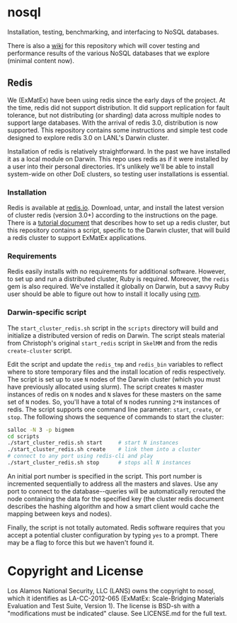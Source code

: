 # nosql
Installation, testing, benchmarking, and interfacing to NoSQL databases.

There is also a [wiki](../../wiki) for this repository which will cover testing
and performance results of the various NoSQL databases that we explore (minimal
content now).

## Redis
We (ExMatEx) have been using redis since the early days of the project. At the
time, redis did not support distribution. It did support replication for fault
tolerance, but not distributing (or sharding) data across multiple nodes to
support large databases. With the arrival of redis 3.0, distribution is now
supported. This repository contains some instructions and simple test code
designed to explore redis 3.0 on LANL's Darwin cluster.

Installation of redis is relatively straightforward. In the past we have
installed it as a local module on Darwin. This repo uses redis as if it were
installed by a user into their personal directories. It's unlikely we'll be
able to install system-wide on other DoE clusters, so testing user
installations is essential.

### Installation
Redis is available at [redis.io](http://redis.io/download). Download, untar,
and install the latest version of cluster redis (version 3.0+) according to the
instructions on the page. There is a
[tutorial document](http://redis.io/topics/cluster-tutorial) that describes how
to set up a redis cluster, but this repository contains a script, specific to
the Darwin cluster, that will build a redis cluster to support ExMatEx
applications.

### Requirements
Redis easily installs with no requirements for additional software. However, to
set up and run a distributed cluster, Ruby is required. Moreover, the `redis`
gem is also required. We've installed it globally on Darwin, but a savvy
Ruby user should be able to figure out how to install it locally using
[rvm](https://rvm.io/).

### Darwin-specific script
The `start_cluster_redis.sh` script in the `scripts` directory will build and
initialize a distributed version of redis on Darwin. The script steals material
from Christoph's original `start_redis` script in `SkelMM` and from the redis
`create-cluster` script.

Edit the script and update the `redis_tmp` and `redis_bin` variables to reflect
where to store temporary files and the install location of redis
respectively. The script is set up to use `N` nodes of the Darwin cluster
(which you must have previously allocated using slurm). The script creates `N`
master instances of redis on `N` nodes and `N` slaves for these masters on the
same set of `N` nodes. So, you'll have a total of `N` nodes running `2*N`
instances of redis. The script supports one command line parameter: `start`,
`create`, or `stop`. The following shows the sequence of commands to start the
cluster:

```bash
salloc -N 3 -p bigmem
cd scripts
./start_cluster_redis.sh start     # start N instances
./start_cluster_redis.sh create    # link them into a cluster
# connect to any port using redis-cli and play
./start_cluster_redis.sh stop      # stops all N instances
```

An initial port number is specified in the script. This port number is
incremented sequentially to address all the masters and slaves. Use any port to
connect to the database--queries will be automatically rerouted the node
containing the data for the specified key (the cluster redis document describes
the hashing algorithm and how a smart client would cache the mapping between
keys and nodes).

Finally, the script is not totally automated. Redis software requires that you
accept a potential cluster configuration by typing `yes` to a prompt. There may
be a flag to force this but we haven't found it.


# Copyright and License

Los Alamos National Security, LLC (LANS) owns the copyright to nosql, which
it identifies as LA-CC-2012-065 (ExMatEx: Scale-Bridging Materials Evaluation
and Test Suite, Version 1). The license is BSD-sh with a "modifications must be
indicated" clause. See LICENSE.md for the full text.
